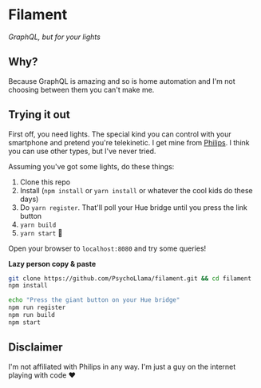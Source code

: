 # Filament
*GraphQL, but for your lights*

## Why?
Because GraphQL is amazing and so is home automation and I'm not choosing between them you can't make me.

## Trying it out
First off, you need lights. The special kind you can control with your smartphone and pretend you're telekinetic. I get mine from [Philips](http://www2.meethue.com/en-us/products/?category=131159). I think you can use other types, but I've never tried.

Assuming you've got some lights, do these things:

1. Clone this repo
2. Install (`npm install` or `yarn install` or whatever the cool kids do these days)
3. Do `yarn register`. That'll poll your Hue bridge until you press the link button
4. `yarn build`
5. `yarn start` :tada:

Open your browser to `localhost:8080` and try some queries!

**Lazy person copy & paste**

```sh
git clone https://github.com/PsychoLlama/filament.git && cd filament
npm install

echo "Press the giant button on your Hue bridge"
npm run register
npm run build
npm start
```

## Disclaimer
I'm not affiliated with Philips in any way. I'm just a guy on the internet playing with code :heart:
